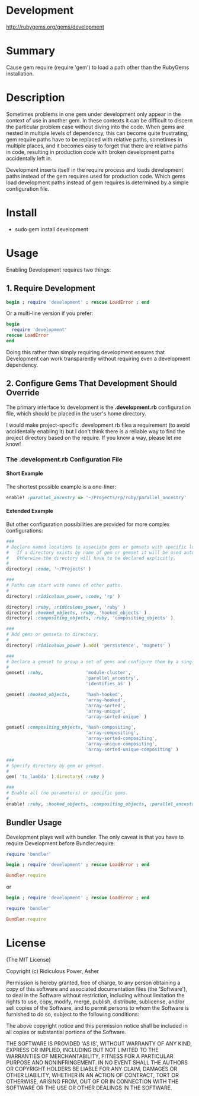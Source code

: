 # Development #

http://rubygems.org/gems/development

# Summary #

Cause gem require (require 'gem') to load a path other than the RubyGems installation.

# Description #

Sometimes problems in one gem under development only appear in the context of use in another gem. In these contexts it can be difficult to discern the particular problem case without diving into the code. When gems are nested in multiple levels of dependency, this can become quite frustrating; gem require paths have to be replaced with relative paths, sometimes in multiple places, and it becomes easy to forget that there are relative paths in code, resulting in production code with broken development paths accidentally left in.

Development inserts itself in the require process and loads development paths instead of the gem requires used for production code. Which gems load development paths instead of gem requires is determined by a simple configuration file.

# Install #

* sudo gem install development

# Usage #

Enabling Development requires two things:

## 1. Require Development ##

```ruby
begin ; require 'development' ; rescue LoadError ; end
```

Or a multi-line version if you prefer:

```ruby
begin
  require 'development'
rescue LoadError
end
```

Doing this rather than simply requiring development ensures that Development can work transparently without requiring even a development dependency.

## 2. Configure Gems That Development Should Override ##

The primary interface to development is the **.development.rb** configuration file, which should be placed in the user's home directory.

I would make project-specific .development.rb files a requirement (to avoid accidentally enabling it) but I don't think there is a reliable way to find the project directory based on the require. If you know a way, please let me know!

### The .development.rb Configuration File ###

#### Short Example ####

The shortest possible example is a one-liner:

```ruby
enable! :parallel_ancestry => '~/Projects/rp/ruby/parallel_ancestry'
```

#### Extended Example ####

But other configuration possibilities are provided for more complex configurations:

```ruby
###
# Declare named locations to associate gems or gemsets with specific locations.
#   If a directory exists by name of gem or gemset it will be used automatically.
#   Otherwise the directory will have to be declared explicitly.
#
directory( :code, '~/Projects' )

###
# Paths can start with names of other paths.
#
directory( :ridiculous_power, :code, 'rp' )

directory( :ruby, :ridiculous_power, 'ruby' )
directory( :hooked_objects, :ruby, 'hooked_objects' )
directory( :compositing_objects, :ruby, 'compositing_objects' )

###
# Add gems or gemsets to directory.
#
directory( :ridiculous_power ).add( 'persistence', 'magnets' )

###
# Declare a gemset to group a set of gems and configure them by a single reference.
#
gemset( :ruby,                'module-cluster', 
                              'parallel_ancestry', 
                              'identifies_as' )

gemset( :hooked_objects,      'hash-hooked', 
                              'array-hooked', 
                              'array-sorted', 
                              'array-unique', 
                              'array-sorted-unique' )

gemset( :compositing_objects, 'hash-compositing', 
                              'array-compositing', 
                              'array-sorted-compositing', 
                              'array-unique-compositing', 
                              'array-sorted-unique-compositing' )

###
# Specify directory by gem or gemset.
#
gem( 'to_lambda' ).directory( :ruby )

###
# Enable all (no parameters) or specific gems.
#
enable! :ruby, :hooked_objects, :compositing_objects, :parallel_ancestry
```

## Bundler Usage ##

Development plays well with bundler. The only caveat is that you have to require Development before Bundler.require:

```ruby
require 'bundler'

begin ; require 'development' ; rescue LoadError ; end

Bundler.require
```

or

```ruby
begin ; require 'development' ; rescue LoadError ; end

require 'bundler'

Bundler.require
```


# License #

  (The MIT License)

  Copyright (c) Ridiculous Power, Asher

  Permission is hereby granted, free of charge, to any person obtaining
  a copy of this software and associated documentation files (the
  'Software'), to deal in the Software without restriction, including
  without limitation the rights to use, copy, modify, merge, publish,
  distribute, sublicense, and/or sell copies of the Software, and to
  permit persons to whom the Software is furnished to do so, subject to
  the following conditions:

  The above copyright notice and this permission notice shall be
  included in all copies or substantial portions of the Software.

  THE SOFTWARE IS PROVIDED 'AS IS', WITHOUT WARRANTY OF ANY KIND,
  EXPRESS OR IMPLIED, INCLUDING BUT NOT LIMITED TO THE WARRANTIES OF
  MERCHANTABILITY, FITNESS FOR A PARTICULAR PURPOSE AND NONINFRINGEMENT.
  IN NO EVENT SHALL THE AUTHORS OR COPYRIGHT HOLDERS BE LIABLE FOR ANY
  CLAIM, DAMAGES OR OTHER LIABILITY, WHETHER IN AN ACTION OF CONTRACT,
  TORT OR OTHERWISE, ARISING FROM, OUT OF OR IN CONNECTION WITH THE
  SOFTWARE OR THE USE OR OTHER DEALINGS IN THE SOFTWARE.
